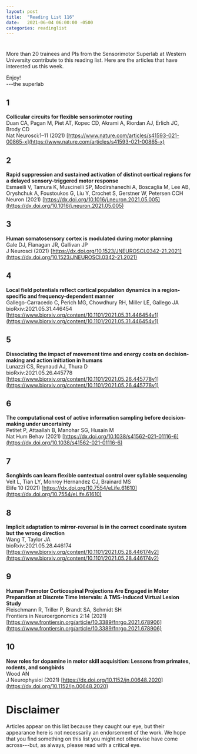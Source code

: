 ```yaml
---
layout: post
title:  "Reading List 116"
date:   2021-06-04 06:00:00 -0500
categories: readinglist
---
```


# 

More than 20 trainees and PIs from the Sensorimotor Superlab at Western University contribute to this reading list. Here are the articles that have interested us this week.

Enjoy!  
---the superlab

## 1
**Collicular circuits for flexible sensorimotor routing**  
Duan CA, Pagan M, Piet AT, Kopec CD, Akrami A, Riordan AJ, Erlich JC, Brody CD  
Nat Neurosci:1–11 (2021) [https://www.nature.com/articles/s41593-021-00865-x](https://www.nature.com/articles/s41593-021-00865-x)

## 2
**Rapid suppression and sustained activation of distinct cortical regions for a delayed sensory-triggered motor response**  
Esmaeili V, Tamura K, Muscinelli SP, Modirshanechi A, Boscaglia M, Lee AB, Oryshchuk A, Foustoukos G, Liu Y, Crochet S, Gerstner W, Petersen CCH  
Neuron (2021) [https://dx.doi.org/10.1016/j.neuron.2021.05.005](https://dx.doi.org/10.1016/j.neuron.2021.05.005)

## 3
**Human somatosensory cortex is modulated during motor planning**  
Gale DJ, Flanagan JR, Gallivan JP  
J Neurosci (2021) [https://dx.doi.org/10.1523/JNEUROSCI.0342-21.2021](https://dx.doi.org/10.1523/JNEUROSCI.0342-21.2021)

## 4
**Local field potentials reflect cortical population dynamics in a region-specific and frequency-dependent manner**  
Gallego-Carracedo C, Perich MG, Chowdhury RH, Miller LE, Gallego JA  
bioRxiv:2021.05.31.446454 [https://www.biorxiv.org/content/10.1101/2021.05.31.446454v1](https://www.biorxiv.org/content/10.1101/2021.05.31.446454v1)

## 5
**Dissociating the impact of movement time and energy costs on decision-making and action initiation in humans**  
Lunazzi CS, Reynaud AJ, Thura D  
bioRxiv:2021.05.26.445778 [https://www.biorxiv.org/content/10.1101/2021.05.26.445778v1](https://www.biorxiv.org/content/10.1101/2021.05.26.445778v1)

## 6
**The computational cost of active information sampling before decision-making under uncertainty**  
Petitet P, Attaallah B, Manohar SG, Husain M  
Nat Hum Behav (2021) [https://dx.doi.org/10.1038/s41562-021-01116-6](https://dx.doi.org/10.1038/s41562-021-01116-6)

## 7
**Songbirds can learn flexible contextual control over syllable sequencing**  
Veit L, Tian LY, Monroy Hernandez CJ, Brainard MS  
Elife 10 (2021) [https://dx.doi.org/10.7554/eLife.61610](https://dx.doi.org/10.7554/eLife.61610)

## 8
**Implicit adaptation to mirror-reversal is in the correct coordinate system but the wrong direction**  
Wang T, Taylor JA  
bioRxiv:2021.05.28.446174 [https://www.biorxiv.org/content/10.1101/2021.05.28.446174v2](https://www.biorxiv.org/content/10.1101/2021.05.28.446174v2)

## 9
**Human Premotor Corticospinal Projections Are Engaged in Motor Preparation at Discrete Time Intervals: A TMS-Induced Virtual Lesion Study**  
Fleischmann R, Triller P, Brandt SA, Schmidt SH  
Frontiers in Neuroergonomics 2:14 (2021) [https://www.frontiersin.org/article/10.3389/fnrgo.2021.678906](https://www.frontiersin.org/article/10.3389/fnrgo.2021.678906)

## 10
**New roles for dopamine in motor skill acquisition: Lessons from primates, rodents, and songbirds**  
Wood AN  
J Neurophysiol (2021) [https://dx.doi.org/10.1152/jn.00648.2020](https://dx.doi.org/10.1152/jn.00648.2020)


# Disclaimer
Articles appear on this list because they caught our eye, but their appearance here is not necessarily an endorsement of the work. We hope that you find something on this list you might not otherwise have come across---but, as always, please read with a critical eye.
